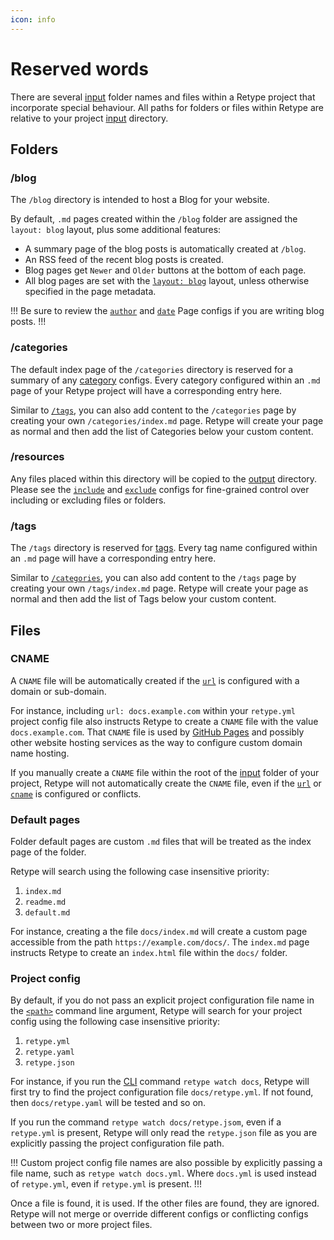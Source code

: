 ```yaml
---
icon: info
---
```

# Reserved words

There are several [input](project.md#input) folder names and files within a Retype project that incorporate special behaviour. All paths for folders or files within Retype are relative to your project [input](project.md#input) directory.

## Folders

### /blog

The `/blog` directory is intended to host a Blog for your website.

By default, `.md` pages created within the `/blog` folder are assigned the `layout: blog` layout, plus some additional features:

- A summary page of the blog posts is automatically created at `/blog`.
- An RSS feed of the recent blog posts is created.
- Blog pages get `Newer` and `Older` buttons at the bottom of each page.
- All blog pages are set with the [`layout: blog`](page.md#layout) layout, unless otherwise specified in the page metadata.

!!!
Be sure to review the [`author`](page.md#author) and [`date`](page.md#date) Page configs if you are writing blog posts.
!!!

### /categories

The default index page of the `/categories` directory is reserved for a summary of any [category](page.md#category) configs. Every category configured within an `.md` page of your Retype project will have a corresponding entry here.

Similar to [`/tags`](#tags), you can also add content to the `/categories` page by creating your own `/categories/index.md` page. Retype will create your page as normal and then add the list of Categories below your custom content.

### /resources

Any files placed within this directory will be copied to the [output](project.md#output) directory. Please see the [`include`](project.md#include) and [`exclude`](project.md#exclude) configs for fine-grained control over including or excluding files or folders.

### /tags

The `/tags` directory is reserved for [tags](page.md#tags). Every tag name configured within an `.md` page will have a corresponding entry here.

Similar to [`/categories`](#categories), you can also add content to the `/tags` page by creating your own `/tags/index.md` page. Retype will create your page as normal and then add the list of Tags below your custom content.

## Files

### CNAME

A `CNAME` file will be automatically created if the [`url`](project.md#url) is configured with a domain or sub-domain.

For instance, including `url: docs.example.com` within your `retype.yml` project config file also instructs Retype to create a `CNAME` file with the value `docs.example.com`. That `CNAME` file is used by [GitHub Pages](../guides/github-actions.md) and possibly other website hosting services as the way to configure custom domain name hosting.

If you manually create a `CNAME` file within the root of the [input](project.md#input) folder of your project, Retype will not automatically create the `CNAME` file, even if the [`url`](project.md#url) or [`cname`](project.md#cname) is configured or conflicts.

### Default pages

Folder default pages are custom `.md` files that will be treated as the index page of the folder.

Retype will search using the following case insensitive priority:

1. `index.md`
2. `readme.md`
3. `default.md`

For instance, creating a the file `docs/index.md` will create a custom page accessible from the path `https://example.com/docs/`. The `index.md` page instructs Retype to create an `index.html` file within the `docs/` folder.

### Project config

By default, if you do not pass an explicit project configuration file name in the [`<path>`](https://retype.com/guides/cli/#retype-watch) command line argument, Retype will search for your project config using the following case insensitive priority:

1. `retype.yml`
2. `retype.yaml`
3. `retype.json`

For instance, if you run the [CLI](../guides/cli.md) command `retype watch docs`, Retype will first try to find the project configuration file  `docs/retype.yml`. If not found, then `docs/retype.yaml` will be tested and so on.

If you run the command `retype watch docs/retype.jsom`, even if a `retype.yml` is present, Retype will only read the `retype.json` file as you are explicitly passing the project configuration file path.

!!!
Custom project config file names are also possible by explicitly passing a file name, such as `retype watch docs.yml`. Where `docs.yml` is used instead of `retype.yml`, even if `retype.yml` is present.
!!!

Once a file is found, it is used. If the other files are found, they are ignored. Retype will not merge or override different configs or conflicting configs between two or more project files.
